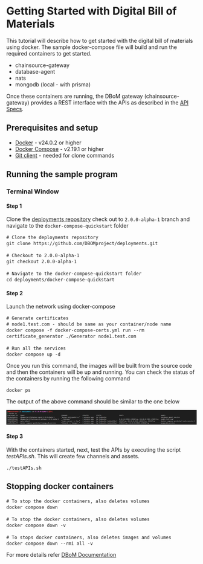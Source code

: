 # Getting Started with Digital Bill of Materials

This tutorial will describe how to get started with the digital bill of
materials using docker. The sample docker-compose file will build and
run the required containers to get started.

- chainsource-gateway
- database-agent
- nats 
- mongodb (local - with prisma)

Once these containers are running, the DBoM gateway
(chainsource-gateway) provides a REST interface with the APIs as
described in the [API Specs](https://github.com/DBOMproject/api-specs/tree/2.0.0-alpha-1).

## Prerequisites and setup

- [Docker](https://www.docker.com/products/overview) - v24.0.2 or higher
- [Docker Compose](https://docs.docker.com/compose/overview/) - v2.19.1 or higher
- [Git client](https://git-scm.com/downloads) - needed for clone commands

## Running the sample program

### Terminal Window

#### Step 1

Clone the [deployments
repository](https://github.com/DBOMproject/deployments) check out to
`2.0.0-alpha-1` branch and navigate to the `docker-compose-quickstart` folder

``` shell
# Clone the deployments repository
git clone https://github.com/DBOMproject/deployments.git

# Checkout to 2.0.0-alpha-1
git checkout 2.0.0-alpha-1

# Navigate to the docker-compose-quickstart folder
cd deployments/docker-compose-quickstart
```

#### Step 2

Launch the network using docker-compose

``` shell
# Generate certificates
# node1.test.com - should be same as your container/node name
docker compose -f docker-compose-certs.yml run --rm certificate_generator ./Generator node1.test.com

# Run all the services
docker compose up -d
```

Once you run this command, the images will be built from the source code
and then the containers will be up and running. You can check the status
of the containers by running the following command

``` shell
docker ps
```

The output of the above command should be similar to the one below

<p align="center">
  <img src="assets/docker-ps.png">
</p>

#### Step 3

With the containers started, next, test the APIs by executing the script *testAPIs.sh*. This will create few channels and assets.

``` shell
./testAPIs.sh
```

## Stopping docker containers

``` shell
# To stop the docker containers, also deletes volumes
docker compose down

# To stop the docker containers, also deletes volumes
docker compose down -v

# To stops docker containers, also deletes images and volumes
docker compose down --rmi all -v
```

For more details refer [DBoM Documentation](https://dbom-project.readthedocs.io/en/2.0.0-alpha-1/what-dbom.html)
